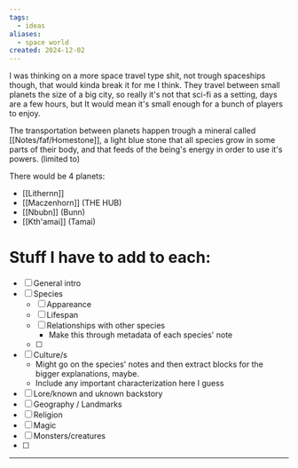 ```yaml
---
tags:
  - ideas
aliases:
  - space world
created: 2024-12-02
---
```


I was thinking on a more space travel type shit, not trough spaceships though, that would kinda break it for me I think. They travel between small planets the size of a big city, so really it's not that sci-fi as a setting, days are a few hours, but It would mean it's small enough for a bunch of players to enjoy.

The transportation between planets happen trough a mineral called [[Notes/faf/Homestone]], a light blue stone that all species grow in some parts of their body, and that feeds of   the being's energy in order to use it's powers. (limited to)

There would be 4 planets:
- [[Lithernn]]
- [[Maczenhorn]]  (THE HUB)
- [[Nbubn]] (Bunn)
- [[Kth'amai]] (Tamai)

# Stuff I have to add to each:

- [ ] General intro
- [ ] Species
	- [ ] Appareance
	- [ ] Lifespan
	- [ ] Relationships with other species
		- Make this through metadata of each species' note
	- [ ] 
- [ ] Culture/s
	- Might go on the species' notes and then extract blocks for the bigger explanations, maybe.
	- Include any important characterization here I guess
- [ ] Lore/known and uknown backstory 
- [ ] Geography / Landmarks
- [ ] Religion
- [ ] Magic
- [ ] Monsters/creatures
- [ ] 




---
